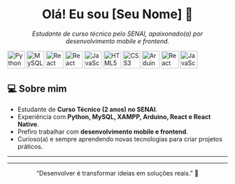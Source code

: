 <h1 align="center">Olá! Eu sou [Seu Nome] 👋</h1>

<p align="center">
  <i>Estudante de curso técnico pelo SENAI, apaixonado(a) por desenvolvimento mobile e frontend.</i>
</p>

<p align="left">
  <img src="https://cdn.jsdelivr.net/gh/devicons/devicon/icons/python/python-original.svg" width="40" title="Python" />
  <img src="https://cdn.jsdelivr.net/gh/devicons/devicon/icons/mysql/mysql-original.svg" width="40" title="MySQL" />
  <img src="https://cdn.jsdelivr.net/gh/devicons/devicon/icons/react/react-original.svg" width="40" title="React" />
  <img src="https://cdn.jsdelivr.net/gh/devicons/devicon/icons/react/react-original.svg" width="40" title="React Native" />
  <img src="https://cdn.jsdelivr.net/gh/devicons/devicon/icons/javascript/javascript-original.svg" width="40" title="JavaScript" />
  <img src="https://cdn.jsdelivr.net/gh/devicons/devicon/icons/html5/html5-original.svg" width="40" title="HTML5" />
  <img src="https://cdn.jsdelivr.net/gh/devicons/devicon/icons/css3/css3-original.svg" width="40" title="CSS3" />
  <img src="https://cdn.jsdelivr.net/gh/devicons/devicon/icons/arduino/arduino-original.svg" width="40" title="Arduino Uno" />
    <img src="https://cdn.jsdelivr.net/gh/devicons/devicon/icons/react/react-original.svg" width="40" title="React Native / Expo" />
      <img src="https://cdn.jsdelivr.net/gh/devicons/devicon/icons/javascript/javascript-original.svg" width="40" title="JavaScript" />


</p>


## 💻 Sobre mim
- Estudante de **Curso Técnico (2 anos) no SENAI**.
- Experiência com **Python, MySQL, XAMPP, Arduino, React e React Native**.
- Prefiro trabalhar com **desenvolvimento mobile e frontend**.
- Curioso(a) e sempre aprendendo novas tecnologias para criar projetos práticos.

---


---
<p align="center">“Desenvolver é transformar ideias em soluções reais.” 🚀</p>

